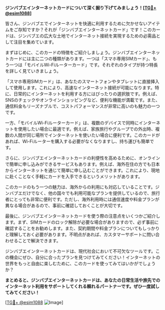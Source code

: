 **ジンバブエインターネットカードについて深く掘り下げてみましょう！[[TG💪+ @esim1088](https://t.me/s/esim1088)]**

皆さん、ジンバブエでインターネットを快適に利用するために欠かせないアイテムをご存知ですか？それが「ジンバブエインターネットカード」です！このカードは、ジンバブエの広大な土地でインターネット接続を実現するための必需品として注目を集めています。

まずはじめに、このカードの特徴をご紹介しましょう。ジンバブエインターネットカードには主に二つの種類があります。一つは「スマホ専用SIMカード」、もう一つは「モバイルWi-Fiルーターカード」です。それぞれのタイプが持つ特長を詳しく見ていきましょう。

「スマホ専用SIMカード」は、あなたのスマートフォンやタブレットに直接挿入して使用します。これにより、高速なインターネット接続が可能になります。特に、日常的にインターネットを利用する方にはぴったりの選択肢です。例えば、SNSのチェックやオンラインショッピングなど、便利な機能が満載です。また、通信料金もリーズナブルで、コストパフォーマンスが非常に高いのも魅力の一つです。

一方、「モバイルWi-Fiルーターカード」は、複数のデバイスで同時にインターネットを使用したい場合に最適です。例えば、家族旅行やグループでの外出時、複数の人間が同じ場所でインターネットを使いたい場合に便利です。このカードがあれば、Wi-Fiルーターを購入する必要がなくなりますし、持ち運びも簡単です。

さらに、ジンバブエインターネットカードの利便性を高めるために、オンラインで簡単に申し込みができるサービスもあります。例えば、海外在住の方でも日本からインターネットを通じて簡単に申し込むことができます。これにより、現地に赴くことなく手軽にカードを入手できるというメリットがあります。

このカードのもう一つの魅力は、海外からの利用にも対応していることです。ジンバブエだけでなく、他の国々でも利用可能なプランを提供しているので、旅行者にとっても非常に便利です。ただし、海外利用時には通信速度や料金プランが異なる場合があるので、事前に確認しておくことが大切です。

最後に、ジンバブエインターネットカードを使う際の注意点をいくつかご紹介します。まず、SIMカードのロック解除が必要な場合がありますので、必ず事前に確認することをお勧めします。また、契約期間や料金プランについてもしっかりと理解しておく必要があります。不明点があれば、カスタマーサポートに問い合わせることで解決できます。

ジンバブエインターネットカードは、現代社会において不可欠なツールです。この機会にぜひ、自分に合ったプランを見つけてみてください！インターネットの世界をもっと自由に楽しむために、このカードを使ってみてはいかがでしょうか？

**まとめると、ジンバブエインターネットカードは、あなたの日常生活や旅先でのインターネット利用をサポートしてくれる頼れるパートナーです。ぜひ一度試してみてください！**

[[TG💪+ @esim1088](https://t.me/s/esim1088) ![Image](https://i.postimg.cc/Y0z9fWf4/image.png)]